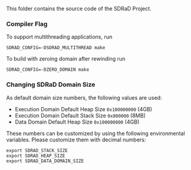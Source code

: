 
This folder contains the source code of the SDRaD Project.

### Compiler Flag

To support multithreading applications, run
```
SDRAD_CONFIG=-DSDRAD_MULTITHREAD make
```

To build with zeroing domain after rewinding  run 
```
SDRAD_CONFIG=-DZERO_DOMAIN make
```

### Changing SDRaD Domain Size
As default domain size numbers, the following values are used: 

* Execution Domain Default Heap Size `0x100000000` (4GB) 
* Execution Domain Default Stack Size `0x800000` (8MB) 
* Data Domain Default Heap Size `0x100000000` (4GB)  

These numbers can be customized by using the following environmental variables. Please customize them with decimal numbers:

```
export SDRAD_STACK_SIZE
export SDRAD_HEAP_SIZE 
export SDRAD_DATA_DOMAIN_SIZE
```





